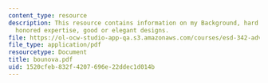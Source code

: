 ```yaml
---
content_type: resource
description: This resource contains information on my Background, hard problems, ssumptions,
  honored expertise, good or elegant designs.
file: https://ol-ocw-studio-app-qa.s3.amazonaws.com/courses/esd-342-advanced-system-architecture-spring-2006/1520cfeb832f4207696e22ddec1d014b_bounova.pdf
file_type: application/pdf
resourcetype: Document
title: bounova.pdf
uid: 1520cfeb-832f-4207-696e-22ddec1d014b
---
```

